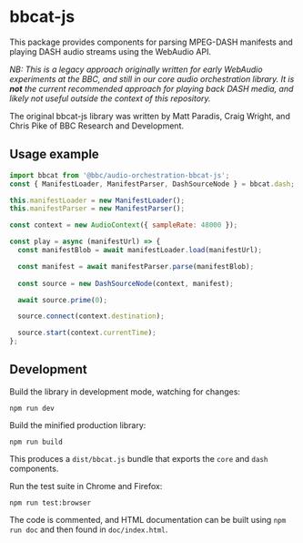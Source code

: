 # bbcat-js

This package provides components for parsing MPEG-DASH manifests and playing DASH audio streams using the WebAudio API.

_NB: This is a legacy approach originally written for early WebAudio experiments at the BBC, and still in our core audio orchestration library. It is **not** the current recommended approach for playing back DASH media, and likely not useful outside the context of this repository._

The original bbcat-js library was written by Matt Paradis, Craig Wright, and Chris Pike of BBC Research and Development.

## Usage example

```js
import bbcat from '@bbc/audio-orchestration-bbcat-js';
const { ManifestLoader, ManifestParser, DashSourceNode } = bbcat.dash;

this.manifestLoader = new ManifestLoader();
this.manifestParser = new ManifestParser();

const context = new AudioContext({ sampleRate: 48000 });

const play = async (manifestUrl) => {
  const manifestBlob = await manifestLoader.load(manifestUrl);

  const manifest = await manifestParser.parse(manifestBlob);
  
  const source = new DashSourceNode(context, manifest);

  await source.prime(0);

  source.connect(context.destination);

  source.start(context.currentTime);
};
```

## Development

Build the library in development mode, watching for changes:

```
npm run dev
```

Build the minified production library:

```
npm run build
```

This produces a `dist/bbcat.js` bundle that exports the `core` and `dash` components.

Run the test suite in Chrome and Firefox:

```
npm run test:browser
```

The code is commented, and HTML documentation can be built using `npm run doc` and then found in `doc/index.html`.

